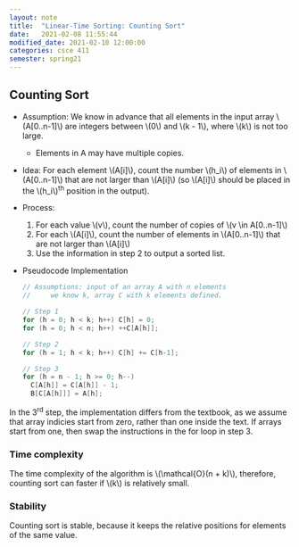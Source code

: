 ```yaml
---
layout: note
title:  "Linear-Time Sorting: Counting Sort"
date:   2021-02-08 11:55:44
modified_date: 2021-02-10 12:00:00
categories: csce 411
semester: spring21
---
```


## Counting Sort
- Assumption: We know in advance that all elements in the input array \\(A[0..n-1]\\) are integers between \\(0\\) and \\(k - 1\\), where \\(k\\) is not too large.
  - Elements in A may have multiple copies.
- Idea: For each element \\(A[i]\\), count the number \\(h_i\\) of elements in \\(A[0..n-1]\\) that are not larger than \\(A[i]\\) (so \\(A[i]\\) should be placed in the \\(h_i\\)<sup>th</sup> position in the output).
- Process:
  1. For each value \\(v\\), count the number of copies of \\(v \in A[0..n-1]\\)
  2. For each \\(A[i]\\), count the number of elements in \\(A[0..n-1]\\) that are not larger than \\(A[i]\\)
  3. Use the information in step 2 to output a sorted list.
- Pseudocode Implementation

  ```cpp
  // Assumptions: input of an array A with n elements
  //     we know k, array C with k elements defined.

  // Step 1
  for (h = 0; h < k; h++) C[h] = 0;
  for (h = 0; h < n; h++) ++C[A[h]];

  // Step 2
  for (h = 1; h < k; h++) C[h] += C[h-1];

  // Step 3
  for (h = n - 1; h >= 0; h--)
    C[A[h]] = C[A[h]] - 1;
    B[C[A[h]]] = A[h];
  ```

In the 3<sup>rd</sup> step, the implementation differs from the textbook, as we assume that array indicies start from zero, rather than one inside the text. If arrays start from one, then swap the instructions in the for loop in step 3.

### Time complexity
The time complexity of the algorithm is \\(\mathcal{O}(n + k)\\), therefore, counting sort can faster if \\(k\\) is relatively small.

### Stability
Counting sort is stable, because it keeps the relative positions for elements of the same value.